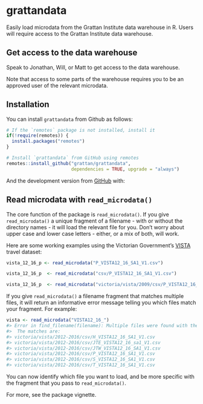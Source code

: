 
<!-- README.md is generated from README.Rmd. Please edit that file -->

# grattandata

Easily load microdata from the Grattan Institute data warehouse in R.
Users will require access to the Grattan Institute data warehouse.

## Get access to the data warehouse

Speak to Jonathan, Will, or Matt to get access to the data warehouse.

Note that access to some parts of the warehouse requires you to be an
approved user of the relevant microdata.

## Installation

You can install `grattandata` from Github as follows:

``` r
# If the `remotes` package is not installed, install it
if(!require(remotes)) {
  install.packages("remotes")
}

# Install `grattandata` from GitHub using remotes
remotes::install_github("grattan/grattandata",
                        dependencies = TRUE, upgrade = "always")
```

And the development version from [GitHub](https://github.com/) with:

## Read microdata with `read_microdata()`

The core function of the package is `read_microdata()`. If you give
`read_microdata()` a unique fragment of a filename - with or without the
directory names - it will load the relevant file for you. Don’t worry
about upper case and lower case letters - either, or a mix of both, will
work.

Here are some working examples using the Victorian Government’s
[VISTA](https://transport.vic.gov.au/about/data-and-research/vista)
travel dataset:

``` r
vista_12_16_p <- read_microdata("P_VISTA12_16_SA1_V1.csv")

vista_12_16_p  <- read_microdata("csv/P_VISTA12_16_SA1_V1.csv")

vista_12_16_p  <- read_microdata("victoria/vista/2009/csv/P_VISTA12_16_SA1_V1.csv")
```

If you give `read_microdata()` a filename fragment that matches multiple
files, it will return an informative error message telling you which
files match your fragment. For example:

``` r
vista <- read_microdata("VISTA12_16_")
#> Error in find_filename(filename): Multiple files were found with the filename VISTA12_16_.
#>  The matches are:
#> victoria/vista/2012-2016/csv/H_VISTA12_16_SA1_V1.csv
#> victoria/vista/2012-2016/csv/JTE_VISTA12_16_sa1_V1.csv
#> victoria/vista/2012-2016/csv/JTW_VISTA12_16_SA1_V1.csv
#> victoria/vista/2012-2016/csv/P_VISTA12_16_SA1_V1.csv
#> victoria/vista/2012-2016/csv/S_VISTA12_16_SA1_V1.csv
#> victoria/vista/2012-2016/csv/T_VISTA12_16_SA1_V1.csv
```

You can now identify which file you want to load, and be more specific
with the fragment that you pass to `read_microdata()`.

For more, see the package vignette.
